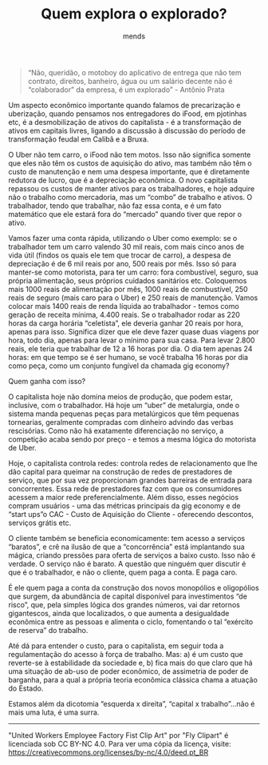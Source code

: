 ﻿---
layout: post
title: Quem explora o explorado?
author: mends
description: Violência contra as vereadoras trans de São Paulo
categories:
  - brasil
  - desigualdade
  - política
image: assets/images/punho.png
---

> “Não, queridão, o motoboy do aplicativo de entrega que não tem contrato, direitos, banheiro, água ou um salário decente não é “colaborador” da empresa, é um explorado” - Antônio Prata

Um aspecto econômico importante quando falamos de precarização e uberização, quando pensamos nos entregadores do iFood, em pjotinhas etc, é a desmobilização de ativos do capitalista - é a transformação de ativos em capitais livres, ligando a discussão à discussão do período de transformação feudal em Calibã e a Bruxa.

O Uber não tem carro, o iFood não tem motos. Isso não significa somente que eles não têm os custos de aquisição do ativo, mas também não têm o custo de manutenção e nem uma despesa importante, que é diretamente redutora de lucro, que é a depreciação econômica. O novo capitalista repassou os custos de manter ativos para os trabalhadores, e hoje adquire não o trabalho como mercadoria, mas um “combo” de trabalho e ativos. O trabalhador, tendo que trabalhar, não faz essa conta, e é um fato matemático que ele estará fora do “mercado” quando tiver que repor o ativo.

Vamos fazer uma conta rápida, utilizando o Uber como exemplo: se o trabalhador tem um carro valendo 30 mil reais, com mais cinco anos de vida útil (findos os quais ele tem que trocar de carro), a despesa de depreciação é de 6 mil reais por ano, 500 reais por mês. Isso só para manter-se como motorista, para ter um carro: fora combustível, seguro, sua própria alimentação, seus próprios cuidados sanitários etc. Coloquemos mais 1000 reais de alimentação por mês, 1000 reais de combustível, 250 reais de seguro (mais caro para o Uber) e 250 reais de manutenção. Vamos colocar mais 1400 reais de renda líquida ao trabalhador - temos como geração de receita mínima, 4.400 reais. Se o trabalhador rodar as 220 horas da carga horária “celetista”, ele deveria ganhar 20 reais por hora, apenas para isso. Significa dizer que ele deve fazer quase duas viagens por hora, todo dia, apenas para levar o mínimo para sua casa. Para levar 2.800 reais, ele teria que trabalhar de 12 a 16 horas por dia. O dia tem apenas 24 horas: em que tempo se é ser humano, se você trabalha 16 horas por dia como peça, como um conjunto fungível da chamada gig economy?

Quem ganha com isso?

O capitalista hoje não domina meios de produção, que podem estar, inclusive, com o trabalhador. Há hoje um “uber” de metalurgia, onde o sistema manda pequenas peças para metalúrgicos que têm pequenas tornearias, geralmente compradas com dinheiro advindo das verbas rescisórias. Como não há exatamente diferenciação no serviço, a competição acaba sendo por preço - e temos a mesma lógica do motorista de Uber.

Hoje, o capitalista controla redes: controla redes de relacionamento que lhe dão capital para queimar na construção de redes de prestadores de serviço, que por sua vez proporcionam grandes barreiras de entrada para concorrentes. Essa rede de prestadores faz com que os consumidores acessem a maior rede preferencialmente. Além disso, esses negócios compram usuários - uma das métricas principais da gig economy e de “start ups”o CAC - Custo de Aquisição do Cliente - oferecendo descontos, serviços grátis etc.

O cliente também se beneficia economicamente: tem acesso a serviços “baratos”, e crê na ilusão de que a “concorrência” está implantando sua mágica, criando pressões para oferta de serviços a baixo custo. Isso não é verdade. O serviço não é barato. A questão que ninguém quer discutir é que é o trabalhador, e não o cliente, quem paga a conta. E paga caro.

É ele quem paga a conta da construção dos novos monopólios e oligopólios que surgem, da abundância de capital disponível para investimentos “de risco”, que, pela simples lógica dos grandes números, vai dar retornos gigantescos, ainda que localizados, o que aumenta a desigualdade econômica entre as pessoas e alimenta o ciclo, fomentando o tal “exército de reserva” do trabalho.

Até dá para entender o custo, para o capitalista, em seguir toda a regulamentação do acesso à força de trabalho. Mas: a) é um custo que reverte-se à estabilidade da sociedade e, b) fica mais do que claro que há uma situação de ab-uso de poder econômico, de assimetria de poder de barganha, para a qual a própria teoria econômica clássica chama a atuação do Estado.

Estamos além da dicotomia “esquerda x direita”, “capital x trabalho”...não é mais uma luta, é uma surra.

---
"United Workers Employee Factory Fist Clip Art" por "Fly Clipart" é licenciada sob CC BY-NC 4.0. Para ver uma cópia da licença, visite: https://creativecommons.org/licenses/by-nc/4.0/deed.pt_BR 
